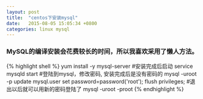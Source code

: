 ```yaml
---
layout: post
title:  "centos下安装mysql"
date:   2015-08-05 15:05:34 +0800
categories: linux mysql
---
```



### MySQL的编译安装会花费较长的时间，所以我喜欢采用了懒人方法。    
{% highlight shell %}
yum install -y mysql-server
#安装完成后启动
service mysqld start
#登陆到mysql，修改密码, 安装完成后是没有密码的
mysql -uroot -p
update mysql.user set password=password('root');
flush privileges;
#退出以后就可以用新的密码登陆了
mysql -uroot -proot
{% endhighlight %}